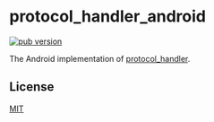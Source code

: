 # protocol_handler_android

[![pub version][pub-image]][pub-url]

[pub-image]: https://img.shields.io/pub/v/protocol_handler_android.svg
[pub-url]: https://pub.dev/packages/protocol_handler_android

The Android implementation of [protocol_handler](https://pub.dev/packages/protocol_handler).

## License

[MIT](./LICENSE)

